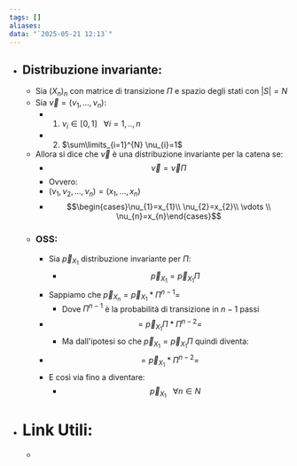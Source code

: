 ```yaml
---
tags: []
aliases: 
data: "`2025-05-21 12:13`"
---
```

- ## Distribuzione invariante:
	- Sia $(X_{n})_{n}$ con matrice di transizione $\Pi$ e spazio degli stati con $|S|=N$
	- Sia $\vec \nu=(\nu_{1},...,\nu_{n})$: 
		- 1) $\nu_{i}\in [0,1]\ \ \ \forall i=1,.., n$
		- 2)  $\sum\limits_{i=1}^{N} \nu_{i}=1$ 
	- Allora si dice che $\vec \nu$ è una distribuzione invariante per la catena se:
		- $$\vec \nu = \vec \nu \Pi$$
		- Ovvero:
		- $(\nu_{1},\nu_{2},...,\nu_{n})=(x_{1},...,x_{n})$
		- $$\begin{cases}\nu_{1}=x_{1}\\ \nu_{2}=x_{2}\\ \vdots \\ \nu_{n}=x_{n}\end{cases}$$
	- ### OSS:
		- Sia $\vec p_{X_{1}}$ distribuzione invariante per $\Pi$:
			- $$\vec p_{X_{1}} = \vec p_{X_{1}} \Pi$$
		- Sappiamo che $\vec p_{X_{n}}= \vec p_{X_{1}} * \Pi^{n-1}=$
			- Dove $\Pi^{n-1}$ è la probabilità di transizione in $n-1$ passi
		- $$=\vec p_{X_{1}} \Pi * \Pi^{n-2}=$$
			- Ma dall'ipotesi so che $\vec p_{X_{1}} = \vec p_{X_{1}} \Pi$ quindi diventa:
		- $$=\vec p_{X_{1}}* \Pi^{n-2}=$$
		- E così via fino a diventare:
			- $$\vec p_{X_{1}}\ \ \ \forall n\in N$$
- # Link Utili:
	- 